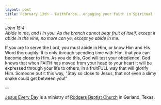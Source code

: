 ```yaml
---
layout: post
title: February 13th - FaithForce...engaging your faith in Spiritual
---
```


_John 15:4  
Abide in me, and I in you. As the branch cannot bear fruit of
itself, except it abide in the vine; no more can ye, except ye abide
in me._

If you are to serve the Lord, you must abide in Him, or know Him
and His Word thoroughly. It is only through spending time with Him,
that you can become closer to Him. As you do this, God will test your
obedience. God knows that when FAITH has moved from your head to your
heart it will be expressed through your life to others, in a
fruitFULL way that will glorify Him. Someone put it this way, "Stay
so close to Jesus, that not even a slimy snake could get between
you!"

 --

<a href=http://jesuseveryday.net>Jesus Every Day</a> is a ministry of <a href=http://rodgersbaptist.net>Rodgers Baptist Church</a> in Garland, Texas.
